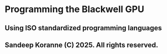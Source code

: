 # Programming the Blackwell GPU
## Using ISO standardized programming languages
## Sandeep Koranne (C) 2025. All rights reserved.

